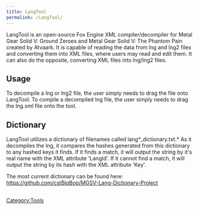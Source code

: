 ```yaml
---
title: LangTool
permalink: /LangTool/
---
```


LangTool is an open-source Fox Engine XML compiler/decompiler for Metal
Gear Solid V: Ground Zeroes and Metal Gear Solid V: The Phantom Pain
created by Atvaark. It is capable of reading the data from lng and lng2
files and converting them into XML files, where users may read and edit
them. It can also do the opposite, converting XML files into lng/lng2
files.

## Usage

To decompile a lng or lng2 file, the user simply needs to drag the file
onto LangTool. To compile a decompiled lng file, the user simply needs
to drag the lng.xml file onto the tool.

## Dictionary

LangTool utilizes a dictionary of filenames called
lang*_dictionary.txt.* As it decompiles the lng, it compares the hashes
generated from this dictionary to any hashed keys it finds. If it finds
a match, it will output the string by it's real name with the XML
attribute 'LangId'. If it cannot find a match, it will output the string
by its hash with the XML attribute 'Key'.

The most current dictionary can be found here:
<https://github.com/cstBipBop/MGSV-Lang-Dictionary-Project>

##

[Category:Tools](/Category:Tools "wikilink")